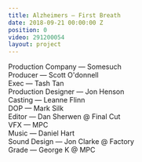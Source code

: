 ```yaml
---
title: Alzheimers — First Breath
date: 2018-09-21 00:00:00 Z
position: 0
video: 291200054
layout: project
---
```


Production Company — Somesuch  
Producer — Scott O'donnell  
Exec — Tash Tan  
Production Designer — Jon Henson  
Casting — Leanne Flinn  
DOP — Mark Silk  
Editor — Dan Sherwen @ Final Cut  
VFX — MPC  
Music — Daniel Hart  
Sound Design — Jon Clarke @ Factory  
Grade — George K @ MPC 